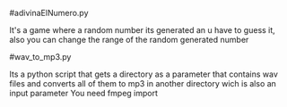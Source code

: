 #adivinaElNumero.py

It's a game where a random number its generated an u have to guess it, also you can change the range of the random generated number

#wav_to_mp3.py

Its a python script that gets a directory as a parameter that contains wav files and converts all of them to mp3 in another directory wich is also an input parameter
You need fmpeg import
